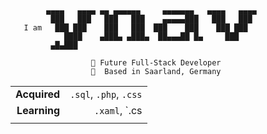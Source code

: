 ```
        ▄▄▄▄   ▄▄▄▄ ▄▄ ▄▄▄▄▄▄     ▄▄▄▄▄▄▄   ▄▄▄▄   ▄▄▄▄ 
         ███   ███   ███   ███    ▄▄▄▄▄███   ███   ███  
   I am   ███ ███    ███   ███  ███    ███    ███ ███   
            ████    ▄███▄ ▄███▄  ██▄▄▄██ █▄     ███     
         ▄█▄███                                                         
         
                  🚀 Future Full-Stack Developer 
                  📍  Based in Saarland, Germany
```

|            |   |
|-------------:| -----:|
| **Acquired** | `.sql`, `.php`, `.css` |
| **Learning**     | `.xaml`, `.cs |
|            |   | 
